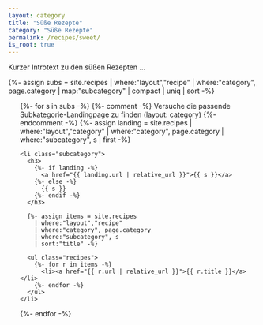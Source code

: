 ```yaml
---
layout: category
title: "Süße Rezepte"
category: "Süße Rezepte"
permalink: /recipes/sweet/
is_root: true
---
```


<p>Kurzer Introtext zu den süßen Rezepten …</p>

{%- assign subs = site.recipes
  | where:"layout","recipe"
  | where:"category", page.category
  | map:"subcategory" | compact | uniq | sort -%}

<ul class="subcategories">
  {%- for s in subs -%}
    {%- comment -%}
      Versuche die passende Subkategorie-Landingpage zu finden (layout: category)
    {%- endcomment -%}
    {%- assign landing = site.recipes
      | where:"layout","category"
      | where:"category", page.category
      | where:"subcategory", s
      | first -%}

    <li class="subcategory">
      <h3>
        {%- if landing -%}
          <a href="{{ landing.url | relative_url }}">{{ s }}</a>
        {%- else -%}
          {{ s }}
        {%- endif -%}
      </h3>

      {%- assign items = site.recipes
        | where:"layout","recipe"
        | where:"category", page.category
        | where:"subcategory", s
        | sort:"title" -%}

      <ul class="recipes">
        {%- for r in items -%}
          <li><a href="{{ r.url | relative_url }}">{{ r.title }}</a></li>
        {%- endfor -%}
      </ul>
    </li>
  {%- endfor -%}
</ul>
